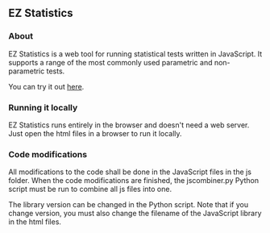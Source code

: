 ## EZ Statistics

### About
EZ Statistics is a web tool for running statistical tests written in JavaScript. It supports a range of the most commonly used parametric and non-parametric tests. 

You can try it out [here](http://aiguy.freecluster.eu/ez_statistics/index.html).

### Running it locally
EZ Statistics runs entirely in the browser and doesn't need a web server. Just open the html files in a browser to run it locally.

### Code modifications
All modifications to the code shall be done in the JavaScript files in the js folder. When the code modifications are finished, the jscombiner.py Python script must be run to combine all js files into one. 

The library version can be changed in the Python script. Note that if you change version, you must also change the filename of the JavaScript library in the html files.
